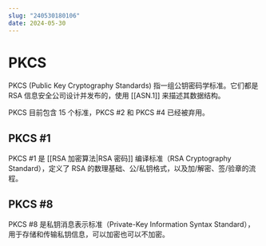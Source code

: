 ```yaml
---
slug: "240530180106"
date: 2024-05-30
---
```


# PKCS

PKCS (Public Key Cryptography Standards) 指一组公钥密码学标准。它们都是 RSA 信息安全公司设计并发布的，使用 [[ASN.1]] 来描述其数据结构。

PKCS 目前包含 15 个标准，PKCS #2 和 PKCS #4 已经被弃用。

## PKCS #1

PKCS #1 是 [[RSA 加密算法|RSA 密码]] 编译标准（RSA Cryptography Standard），定义了 RSA 的数理基础、公/私钥格式，以及加/解密、签/验章的流程。

## PKCS #8

PKCS #8 是私钥消息表示标准（Private-Key Information Syntax Standard），用于存储和传输私钥信息，可以加密也可以不加密。
